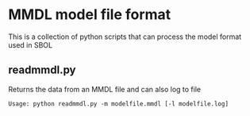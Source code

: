 # MMDL model file format
This is a collection of python scripts that can process the model format used in SBOL

## readmmdl.py
Returns the data from an MMDL file and can also log to file
```Commandlin
Usage: python readmmdl.py -m modelfile.mmdl [-l modelfile.log]
```
